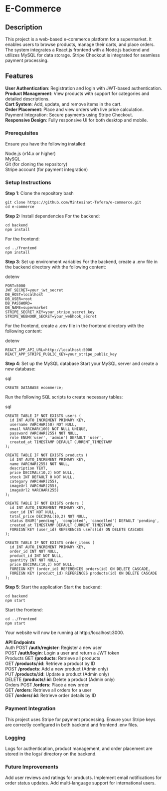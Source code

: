 # E-Commerce

## Description
This project is a web-based e-commerce platform for a supermarket. It enables users to browse products, manage their carts, and place orders. The system integrates a React.js frontend with a Node.js backend and utilizes MySQL for data storage. Stripe Checkout is integrated for seamless payment processing.

## Features
**User Authentication**: Registration and login with JWT-based authentication.<br/>
**Product Management**: View products with support for categories and detailed descriptions.<br/>
**Cart System**: Add, update, and remove items in the cart.<br/>
**Order Placement**: Place and view orders with live price calculation.
Payment Integration: Secure payments using Stripe Checkout.<br/>
**Responsive Design**: Fully responsive UI for both desktop and mobile.<br/>
### Prerequisites
Ensure you have the following installed:

Node.js (v14.x or higher)<br/>
MySQL<br/>
Git (for cloning the repository)<br/>
Stripe account (for payment integration)<br/>
### Setup Instructions
**Step 1**: Clone the repository
bash
```
git clone https://github.com/Mintesinot-Tefera/e-commerce.git
cd e-commerce
```  

**Step 2:** Install dependencies
For the backend:

```
cd backend  
npm install  
```
For the frontend:

```
cd ../frontend  
npm install  
```
**Step 3**: Set up environment variables
For the backend, create a .env file in the backend directory with the following content:

dotenv
```
PORT=5000  
JWT_SECRET=your_jwt_secret  
DB_HOST=localhost  
DB_USER=root  
DB_PASSWORD=  
DB_NAME=supermarket  
STRIPE_SECRET_KEY=your_stripe_secret_key  
STRIPE_WEBHOOK_SECRET=your_webhook_secret  
```
For the frontend, create a .env file in the frontend directory with the following content:

dotenv
```
REACT_APP_API_URL=http://localhost:5000  
REACT_APP_STRIPE_PUBLIC_KEY=your_stripe_public_key  
```
**Step 4**: Set up the MySQL database
Start your MySQL server and create a new database:

sql
```
CREATE DATABASE ecommerce;  
```
Run the following SQL scripts to create necessary tables:

sql
```
CREATE TABLE IF NOT EXISTS users (  
  id INT AUTO_INCREMENT PRIMARY KEY,  
  username VARCHAR(50) NOT NULL,  
  email VARCHAR(100) NOT NULL UNIQUE,  
  password VARCHAR(255) NOT NULL,  
  role ENUM('user', 'admin') DEFAULT 'user',  
  created_at TIMESTAMP DEFAULT CURRENT_TIMESTAMP  
);  
```
```
CREATE TABLE IF NOT EXISTS products (  
  id INT AUTO_INCREMENT PRIMARY KEY,  
  name VARCHAR(255) NOT NULL,  
  description TEXT,  
  price DECIMAL(10,2) NOT NULL,  
  stock INT DEFAULT 0 NOT NULL,  
  category VARCHAR(255),  
  imageUrl VARCHAR(255),  
  imageUrl2 VARCHAR(255)  
);  
```
```
CREATE TABLE IF NOT EXISTS orders (  
  id INT AUTO_INCREMENT PRIMARY KEY,  
  user_id INT NOT NULL,  
  total_price DECIMAL(10,2) NOT NULL,  
  status ENUM('pending', 'completed', 'cancelled') DEFAULT 'pending',  
  created_at TIMESTAMP DEFAULT CURRENT_TIMESTAMP,  
  FOREIGN KEY (user_id) REFERENCES users(id) ON DELETE CASCADE  
);  
```
```
CREATE TABLE IF NOT EXISTS order_items (  
  id INT AUTO_INCREMENT PRIMARY KEY,  
  order_id INT NOT NULL,  
  product_id INT NOT NULL,  
  quantity INT NOT NULL,  
  price DECIMAL(10,2) NOT NULL,  
  FOREIGN KEY (order_id) REFERENCES orders(id) ON DELETE CASCADE,  
  FOREIGN KEY (product_id) REFERENCES products(id) ON DELETE CASCADE  
); 
``` 
**Step 5**: Start the application
Start the backend:

```
cd backend  
npm start
```  
Start the frontend:

````
cd ../frontend  
npm start
````  
Your website will now be running at http://localhost:3000.

**API Endpoints**<br/>
Auth
POST **/auth/register**: Register a new user<br/>
POST **/auth/login**: Login a user and return a JWT token<br/>
Products
GET **/products**: Retrieve all products<br/>
GET **/products/:id**: Retrieve a product by ID<br/>
POST **/products**: Add a new product (Admin only)<br/>
PUT **/products/:id**: Update a product (Admin only)<br/>
DELETE **/products/:id**: Delete a product (Admin only)<br/>
Orders
POST **/orders**: Place a new order<br/>
GET **/orders**: Retrieve all orders for a user<br/>
GET **/orders/:id**: Retrieve order details by ID<br/>
### Payment Integration
This project uses Stripe for payment processing. Ensure your Stripe keys are correctly configured in both backend and frontend .env files.

### Logging
Logs for authentication, product management, and order placement are stored in the logs/ directory on the backend.

### Future Improvements
Add user reviews and ratings for products.
Implement email notifications for order status updates.
Add multi-language support for international users.